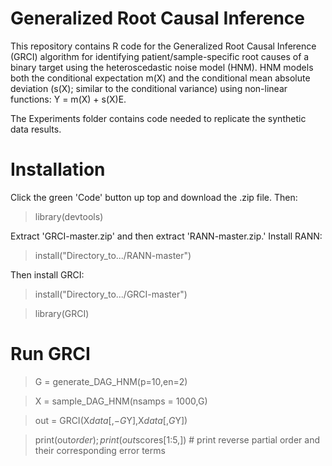 # Generalized Root Causal Inference

This repository contains R code for the Generalized Root Causal Inference (GRCI) algorithm for identifying patient/sample-specific root causes of a binary target using the heteroscedastic noise model (HNM). HNM models both the conditional expectation m(X) and the conditional mean absolute deviation (s(X); similar to the conditional variance) using non-linear functions: Y = m(X) + s(X)E.

The Experiments folder contains code needed to replicate the synthetic data results.

# Installation

Click the green 'Code' button up top and download the .zip file. Then:

> library(devtools)

Extract 'GRCI-master.zip' and then extract 'RANN-master.zip.' Install RANN:

> install("Directory_to.../RANN-master")

Then install GRCI:

> install("Directory_to.../GRCI-master")

> library(GRCI)

# Run GRCI

> G = generate_DAG_HNM(p=10,en=2)

> X = sample_DAG_HNM(nsamps = 1000,G)

> out = GRCI(X$data[,-G$Y],X$data[,G$Y])

> print(out$order); print(out$scores[1:5,]) # print reverse partial order and their corresponding error terms



